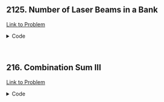 <h2>2125. Number of Laser Beams in a Bank</h2>

[Link to Problem](https://leetcode.com/problems/number-of-laser-beams-in-a-bank)

<details><summary>Code</summary>

```java
public class LC2125 {
    public int numberOfBeams(String[] bank) {
        int answer = 0, preLaserCount = 0;
        for (String s : bank) {
            int laserCount = 0;
            for (int j = 0; j < s.length(); j++) {
                if (s.charAt(j) == '1') laserCount++;
            }
            answer += preLaserCount * laserCount;
            if (laserCount > 0) preLaserCount = laserCount;
        }

        return answer;
    }
}
```

</details>

<br>
<br>

<h2>216. Combination Sum III</h2>

[Link to Problem](https://leetcode.com/problems/combination-sum-iii)

<details><summary>Code</summary>

```java
import java.util.ArrayList;
import java.util.List;

public class LC216 {
    List<List<Integer>> answer = new ArrayList<>();

    private void fnction(int num, int sumRemaining, int k, List<Integer> l) {
        if (sumRemaining == 0) {
            if (k == 0) answer.add(new ArrayList<>(l));
            return;
        }
        if (k == 0 || num > 9) return;

        if (num <= sumRemaining) {
            l.add(num);
            fnction(num + 1, sumRemaining - num, k - 1, l);
            l.remove(l.size() - 1);
        }
        fnction(num + 1, sumRemaining, k, l);
    }

    public List<List<Integer>> combinationSum3(int k, int n) {
        List<Integer> l = new ArrayList<>();
        fnction(1, n, k, l);
        return answer;
    }
}
```

</details>

<br>
<br>